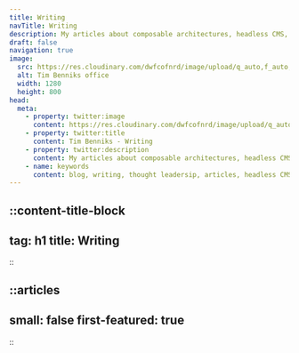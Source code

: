```yaml
---
title: Writing
navTitle: Writing
description: My articles about composable architectures, headless CMS, Nuxt.js and more
draft: false
navigation: true
image:
  src: https://res.cloudinary.com/dwfcofnrd/image/upload/q_auto,f_auto,w_1280/Office/2.jpg
  alt: Tim Benniks office
  width: 1280
  height: 800
head:
  meta:
    - property: twitter:image
      content: https://res.cloudinary.com/dwfcofnrd/image/upload/q_auto,f_auto,w_1280/Office/2.jpg
    - property: twitter:title
      content: Tim Benniks - Writing
    - property: twitter:description
      content: My articles about composable architectures, headless CMS, Nuxt.js and more.
    - name: keywords
      content: blog, writing, thought leadersip, articles, headless CMS, DXC, DXP, MACH, Jamstack
---
```


::content-title-block
---
tag: h1
title: Writing
---
::

::articles
---
small: false
first-featured: true
---
::
